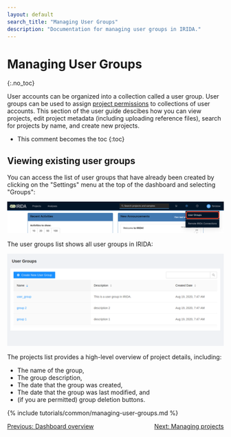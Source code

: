 ```yaml
---
layout: default
search_title: "Managing User Groups"
description: "Documentation for managing user groups in IRIDA."
---
```


Managing User Groups
====================
{:.no_toc}

User accounts can be organized into a collection called a user group. User groups can be used to assign [project permissions](../project/#project-members) to collections of user accounts. This section of the user guide descibes how you can view projects, edit project metadata (including uploading reference files), search for projects by name, and create new projects.

* This comment becomes the toc
{:toc}

Viewing existing user groups
----------------------------

You can access the list of user groups that have already been created by clicking on the "Settings" menu at the top of the dashboard and selecting "Groups":

![Groups dashboard location.](images/groups-menu.png)

The user groups list shows all user groups in IRIDA:

![List of user groups.](../../../images/tutorials/common/users/user-groups-list.png)

The projects list provides a high-level overview of project details, including:

* The name of the group,
* The group description,
* The date that the group was created,
* The date that the group was last modified, and
* (if you are permitted) group deletion buttons.

{% include tutorials/common/managing-user-groups.md %}

<a href="../dashboard/">Previous: Dashboard overview</a><a href="../project/" style="float: right;">Next: Managing projects</a>